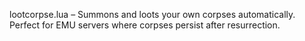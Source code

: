 lootcorpse.lua – Summons and loots your own corpses automatically. Perfect for EMU servers where corpses persist after resurrection.